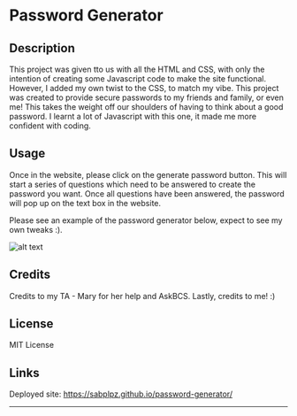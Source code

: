 # Password Generator

## Description

This project was given tto us with all the HTML and CSS, with only the intention of creating some Javascript code to make the site functional.
However, I added my own twist to the CSS, to match my vibe. This project was created to provide secure passwords to my friends and family, or even me!
This takes the weight off our shoulders of having to think about a good password. I learnt a lot of Javascript with this one, it made me more confident with coding.

## Usage

Once in the website, please click on the generate password button. This will start a series of questions which need to be answered to create the password you want.
Once all questions have been answered, the password will pop up on the text box in the website.

Please see an example of the password generator below, expect to see my own tweaks :).

![alt text](Assets/images/screenshot.png)

## Credits

Credits to my TA - Mary for her help and AskBCS. Lastly, credits to me! :)

## License


MIT License

## Links

Deployed site: https://sabplpz.github.io/password-generator/

---
